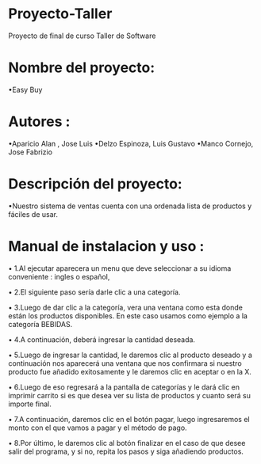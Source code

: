 # Proyecto-Taller
Proyecto de final de curso Taller de Software

# Nombre del proyecto:
•Easy Buy

# Autores :
•Aparicio Alan , Jose Luis
•Delzo Espinoza, Luis Gustavo
•Manco Cornejo, Jose Fabrizio

# Descripción del proyecto:
•Nuestro sistema de ventas cuenta con una ordenada lista de productos y fáciles de usar.

# Manual de instalacion y uso :
• 1.Al ejecutar aparecera un menu que deve seleccionar a su idioma conveniente : ingles o español,

• 2.El siguiente paso sería darle clic a una categoría.

• 3.Luego de dar clic a la categoría, vera una ventana como esta donde están los productos disponibles. En este caso usamos como ejemplo a la categoría BEBIDAS.

• 4.A continuación, deberá ingresar la cantidad deseada.

• 5.Luego de ingresar la cantidad, le daremos clic al producto deseado y a continuación nos aparecerá una ventana que nos confirmara si nuestro producto fue añadido exitosamente y le daremos clic en aceptar o en la X.
	
• 6.Luego de eso regresará a la pantalla de categorías y le dará clic en imprimir carrito si es que desea ver su lista de productos y cuanto será su importe final.

• 7.A continuación, daremos clic en el botón pagar, luego ingresaremos el monto con el que vamos a pagar y el método de pago.

• 8.Por último, le daremos clic al botón finalizar en el caso de que desee salir del programa, y si no, repita los pasos y siga añadiendo productos.


